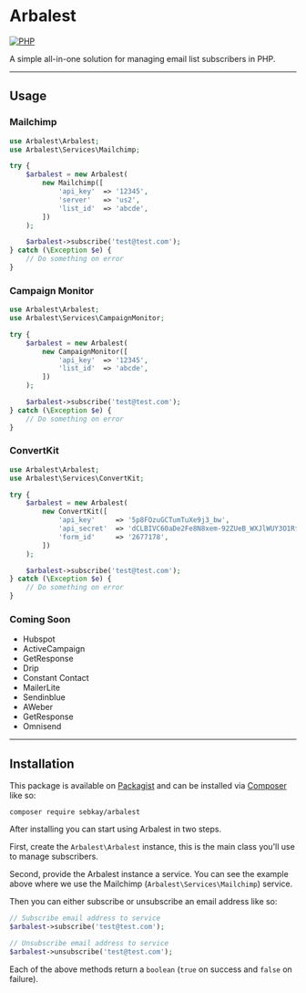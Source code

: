 # Arbalest

[![PHP](https://github.com/SebKay/arbalest/actions/workflows/php.yml/badge.svg)](https://github.com/SebKay/arbalest/actions/workflows/php.yml)

A simple all-in-one solution for managing email list subscribers in PHP.

---

## Usage

### Mailchimp

```php
use Arbalest\Arbalest;
use Arbalest\Services\Mailchimp;

try {
    $arbalest = new Arbalest(
        new Mailchimp([
            'api_key'  => '12345',
            'server'   => 'us2',
            'list_id'  => 'abcde',
        ])
    );

    $arbalest->subscribe('test@test.com');
} catch (\Exception $e) {
    // Do something on error
}
```

### Campaign Monitor

```php
use Arbalest\Arbalest;
use Arbalest\Services\CampaignMonitor;

try {
    $arbalest = new Arbalest(
        new CampaignMonitor([
            'api_key'  => '12345',
            'list_id'  => 'abcde',
        ])
    );

    $arbalest->subscribe('test@test.com');
} catch (\Exception $e) {
    // Do something on error
}
```

### ConvertKit

```php
use Arbalest\Arbalest;
use Arbalest\Services\ConvertKit;

try {
    $arbalest = new Arbalest(
        new ConvertKit([
            'api_key'     => '5p8FOzuGCTumTuXe9j3_bw',
            'api_secret'  => 'dCLBIVC60aDe2Fe8N8xem-92ZUeB_WXJlWUY3O1RfHA',
            'form_id'     => '2677178',
        ])
    );

    $arbalest->subscribe('test@test.com');
} catch (\Exception $e) {
    // Do something on error
}
```

### Coming Soon

- Hubspot
- ActiveCampaign
- GetResponse
- Drip
- Constant Contact
- MailerLite
- Sendinblue
- AWeber
- GetResponse
- Omnisend

---

## Installation

This package is available on [Packagist](https://packagist.org/) and can be installed via [Composer](https://getcomposer.org/) like so:

```shell
composer require sebkay/arbalest
```

After installing you can start using Arbalest in two steps.

First, create the `Arbalest\Arbalest` instance, this is the main class you'll use to manage subscribers.

Second, provide the Arbalest instance a service. You can see the example above where we use the Mailchimp (`Arbalest\Services\Mailchimp`) service.

Then you can either subscribe or unsubscribe an email address like so:

```php
// Subscribe email address to service
$arbalest->subscribe('test@test.com');

// Unsubscribe email address to service
$arbalest->unsubscribe('test@test.com');
```

Each of the above methods return a `boolean` (`true` on success and `false` on failure).
